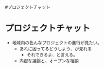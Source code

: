 
#プロジェクトチャット
# プロジェクトチャット
- 地域内の色んなプロジェクトの進行が見たい。
	- あれに困ってるどうしよう、が見れる
		- それできるよ、と言える。
	- 内密な議論と、オープンな相談

